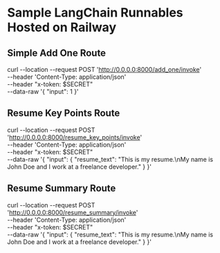 # Sample LangChain Runnables Hosted on Railway 

## Simple Add One Route
curl --location --request POST 'http://0.0.0.0:8000/add_one/invoke' \
    --header 'Content-Type: application/json' \
    --header "x-token: $SECRET" \
    --data-raw '{
        "input": 1
    }'

## Resume Key Points Route
curl --location --request POST 'http://0.0.0.0:8000/resume_key_points/invoke' \
    --header 'Content-Type: application/json' \
    --header "x-token: $SECRET" \
    --data-raw '{
        "input": {
            "resume_text": "This is my resume.\nMy name is John Doe and I work at a freelance developer."
        }
    }'

## Resume Summary Route
curl --location --request POST 'http://0.0.0.0:8000/resume_summary/invoke' \
    --header 'Content-Type: application/json' \
    --header "x-token: $SECRET" \
    --data-raw '{
        "input": {
            "resume_text": "This is my resume.\nMy name is John Doe and I work at a freelance developer."
        }
    }'
